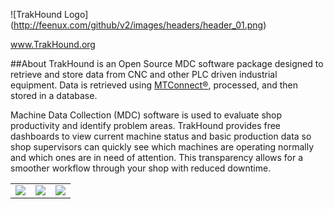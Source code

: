 <!--
  Title: TrakHound Android App
  Description: Android App for the Open Source MDC Software Package using MTConnect
  Author: Feenux LLC
  -->
  
![TrakHound Logo] (http://feenux.com/github/v2/images/headers/header_01.png)

<p align="center">

  <a href="http://www.trakhound.org/">www.TrakHound.org</a>
  
  <!--<br>
  
  <a href='https://play.google.com/store/apps/details?id=org.trakhound.www.trakhound&utm_source=global_co&utm_medium=prtnr&utm_content=Mar2515&utm_campaign=PartBadge&pcampaignid=MKT-Other-global-all-co-prtnr-py-PartBadge-Mar2515-1'><img alt='Get it on Google Play' width='200' src='https://play.google.com/intl/en_us/badges/images/generic/en_badge_web_generic.png'/></a>-->
  
</p>



##About
TrakHound is an Open Source MDC software package designed to retrieve and store data from CNC and other PLC driven industrial equipment. Data is retrieved using <a href="http://mtconnect.org">MTConnect®</a>, processed, and then stored in a database. 

Machine Data Collection (MDC) software is used to evaluate shop productivity and identify problem areas. TrakHound provides free dashboards to view current machine status and basic production data so shop supervisors can quickly see which machines are operating normally and which ones are in need of attention. This transparency allows for a smoother workflow through your shop with reduced downtime. 

<table style="width:100%">
 
  <tr>
    <td><img src="http://www.feenux.com/github/android-app/images/Screenshot_2016-05-18-13-55-39.png"/></td>
    <td><img src="http://www.feenux.com/github/android-app/images/Screenshot_2016-05-18-13-56-20.png"/></td>
    <td><img src="http://www.feenux.com/github/android-app/images/Screenshot_2016-05-18-13-56-26.png"/></td>
  </tr>
  
</table> 
